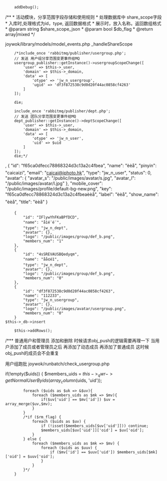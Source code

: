        addDebug();


/**
     * 活动模块，分享范围字段存储和使用规则
     * 处理数据库中 share_scope字段
     *  入库时,处理格式为id，type, 返回数据格式
     *  展示时，放入名称。返回数组格式
     * @param string $share_scope_json
     * @param bool $db_flag
     * @return array|mixed
     */

joywok/library/models/model_events.php
_handleShareScope



        /*include_once 'rabbitmq/publisher/usergroup.php';
        // 发送 用户组分享范围变更事件给MQ
        usergroup_publisher::getInstance()->usergroupScopeChange([
            'user' => $this->_user,
            'domain' => $this->_domain,
            'data' => [
                'otype' => 'jw_n_usergroup',
                'ugid' => 'df3f872538c9d0d20f44ac0858cf4263'
            ]
        ]);

        die;

        include_once 'rabbitmq/publisher/dept.php';
        // 发送 团队分享范围变更事件给MQ
        dept_publisher::getInstance()->deptScopeChange([
            'user' => $this->_user,
            'domain' => $this->_domain,
            'data' => [
                'otype' => 'jw_n_user',
                'uid' => $uid
            ]
        ]);
        die;*/



,
                    {
                        "id": "f65ca0dfecc78868324d3c13a2c4fbea",
                        "name": "èèå­",
                        "pinyin": "caicaizi",
                        "email": "caicai@iphoto.hk",
                        "type": "jw_n_user",
                        "status": 0,
                        "avatar": {
                            "avatar_s": "/public/images/avatar/s.jpg",
                            "avatar_l": "/public/images/avatar/l.jpg"
                        },
                        "mobile_cover": "/public/images/profile/default-bg-new.png",
                        "key": "f65ca0dfecc78868324d3c13a2c4fbeaèèå­",
                        "label": "èèå­",
                        "show_name": "èèå­",
                        "title": "èèå­"
                    }




        {
            "id": "IFlywYhFKaBPfDCD",
            "name": "å1é¨é¨",
            "type": "jw_n_dept",
            "avatar": {},
            "logo": "/public/images/group/def_b.png",
            "members_num": "1"
        },
        {
            "id": "4sSREVAUSBQedyqm",
            "name": "å­å¢é1",
            "type": "jw_n_dept",
            "avatar": {},
            "logo": "/public/images/group/def_b.png",
            "members_num": "0"
        },
        {
            "id": "df3f872538c9d0d20f44ac0858cf4263",
            "name": "112233",
            "type": "jw_n_usergroup",
            "avatar": {},
            "logo": "/public/images/avatar/usergroup.png",
            "members_num": "0"
        }
    $this->_db->insert

        $this->addRows();



/***
普通用户和管理员
添加和删除 时候请求obj_push的逻辑需要再理一下
当用户添加了成员或者管理员之后
再添加了动态成员 
再添加了普通成员 
这时候 obj_push的成员会不会重复

用户组跑批
joywok/runbatch/check_usergroup.php



if(!empty($uids)) {
            $members_uids = $this->_qwr->getNormalUserByids(array_column($uids, 'uid'));

            foreach ($uids as $uk => &$uv){
                foreach ($members_uids as $mk => $mv){
                    if($uv['uid'] == $mv['id']) $uv = array_merge($uv,$mv);
                }
            }
            /*if ($rm_flag) {
                foreach ($uids as $uv) {
                    if (!isset($members_uids[$uv['uid']])) continue;
                    $members_uids[$uv['uid']]['oid'] = $uv['oid'];
                }
            } else {
                foreach ($members_uids as $mk => $mv) {
                    foreach ($uids as $uuv) {
                        if ($mv['id'] == $uuv['uid']) $members_uids[$mk]['oid'] = $uuv['oid'];
                    }
                }
            }*/
        }

